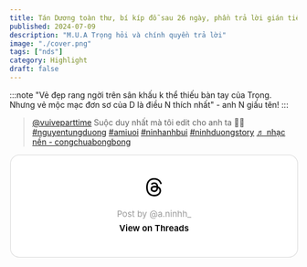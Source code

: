 ```yaml
---
title: Tán Dương toàn thư, bí kíp đỗ sau 26 ngày, phần trả lời gián tiếp
published: 2024-07-09
description: "M.U.A Trọng hỏi và chính quyền trả lời"
image: "./cover.png"
tags: ["nds"]
category: Highlight
draft: false
---
```


:::note
"Vẻ đẹp rang ngời trên sân khấu k thể thiếu bàn tay của Trọng. Nhưng vẻ mộc mạc đơn sơ của D là điều N thích nhất" - anh N giấu tên!
:::



<blockquote class="tiktok-embed" cite="https://www.tiktok.com/@vuiveparttime/video/7389552734061595912" data-video-id="7389552734061595912" style="max-width: 605px;min-width: 325px;" > <section> <a target="_blank" title="@vuiveparttime" href="https://www.tiktok.com/@vuiveparttime?refer=embed">@vuiveparttime</a> Suộc duy nhất mà tôi edit cho anh ta 🍓🥵 <a title="nguyentungduong" target="_blank" href="https://www.tiktok.com/tag/nguyentungduong?refer=embed">#nguyentungduong</a> <a title="amiuoi" target="_blank" href="https://www.tiktok.com/tag/amiuoi?refer=embed">#amiuoi</a> <a title="ninhanhbui" target="_blank" href="https://www.tiktok.com/tag/ninhanhbui?refer=embed">#ninhanhbui</a> <a title="ninhduongstory" target="_blank" href="https://www.tiktok.com/tag/ninhduongstory?refer=embed">#ninhduongstory</a> <a target="_blank" title="♬ nhạc nền  - congchuabongbong" href="https://www.tiktok.com/music/nhạc-nền-congchuabongbong-7389552760477616912?refer=embed">♬ nhạc nền  - congchuabongbong</a> </section> </blockquote> <script async src="https://www.tiktok.com/embed.js"></script>


<blockquote class="text-post-media" data-text-post-permalink="https://www.threads.net/@a.ninhh_/post/C9NQqYwSbcm" data-text-post-version="0" id="ig-tp-C9NQqYwSbcm" style=" background:#FFF; border-width: 1px; border-style: solid; border-color: #00000026; border-radius: 16px; max-width:540px; margin: 1px; min-width:270px; padding:0; width:99.375%; width:-webkit-calc(100% - 2px); width:calc(100% - 2px);"> <a href="https://www.threads.net/@a.ninhh_/post/C9NQqYwSbcm" style=" background:#FFFFFF; line-height:0; padding:0 0; text-align:center; text-decoration:none; width:100%; font-family: -apple-system, BlinkMacSystemFont, sans-serif;" target="_blank"> <div style=" padding: 40px; display: flex; flex-direction: column; align-items: center;"><div style=" display:block; height:32px; width:32px; padding-bottom:20px;"> <svg aria-label="Threads" height="32px" role="img" viewBox="0 0 192 192" width="32px" xmlns="http://www.w3.org/2000/svg"> <path d="M141.537 88.9883C140.71 88.5919 139.87 88.2104 139.019 87.8451C137.537 60.5382 122.616 44.905 97.5619 44.745C97.4484 44.7443 97.3355 44.7443 97.222 44.7443C82.2364 44.7443 69.7731 51.1409 62.102 62.7807L75.881 72.2328C81.6116 63.5383 90.6052 61.6848 97.2286 61.6848C97.3051 61.6848 97.3819 61.6848 97.4576 61.6855C105.707 61.7381 111.932 64.1366 115.961 68.814C118.893 72.2193 120.854 76.925 121.825 82.8638C114.511 81.6207 106.601 81.2385 98.145 81.7233C74.3247 83.0954 59.0111 96.9879 60.0396 116.292C60.5615 126.084 65.4397 134.508 73.775 140.011C80.8224 144.663 89.899 146.938 99.3323 146.423C111.79 145.74 121.563 140.987 128.381 132.296C133.559 125.696 136.834 117.143 138.28 106.366C144.217 109.949 148.617 114.664 151.047 120.332C155.179 129.967 155.42 145.8 142.501 158.708C131.182 170.016 117.576 174.908 97.0135 175.059C74.2042 174.89 56.9538 167.575 45.7381 153.317C35.2355 139.966 29.8077 120.682 29.6052 96C29.8077 71.3178 35.2355 52.0336 45.7381 38.6827C56.9538 24.4249 74.2039 17.11 97.0132 16.9405C119.988 17.1113 137.539 24.4614 149.184 38.788C154.894 45.8136 159.199 54.6488 162.037 64.9503L178.184 60.6422C174.744 47.9622 169.331 37.0357 161.965 27.974C147.036 9.60668 125.202 0.195148 97.0695 0H96.9569C68.8816 0.19447 47.2921 9.6418 32.7883 28.0793C19.8819 44.4864 13.2244 67.3157 13.0007 95.9325L13 96L13.0007 96.0675C13.2244 124.684 19.8819 147.514 32.7883 163.921C47.2921 182.358 68.8816 191.806 96.9569 192H97.0695C122.03 191.827 139.624 185.292 154.118 170.811C173.081 151.866 172.51 128.119 166.26 113.541C161.776 103.087 153.227 94.5962 141.537 88.9883ZM98.4405 129.507C88.0005 130.095 77.1544 125.409 76.6196 115.372C76.2232 107.93 81.9158 99.626 99.0812 98.6368C101.047 98.5234 102.976 98.468 104.871 98.468C111.106 98.468 116.939 99.0737 122.242 100.233C120.264 124.935 108.662 128.946 98.4405 129.507Z" /></svg></div> <div style=" font-size: 15px; line-height: 21px; color: #999999; font-weight: 400; padding-bottom: 4px; "> Post by @a.ninhh_</div> <div style=" font-size: 15px; line-height: 21px; color: #000000; font-weight: 600; "> View on Threads</div></div></a></blockquote>
<script async src="https://www.threads.net/embed.js"></script>